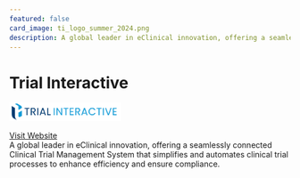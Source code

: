 ```yaml
---
featured: false
card_image: ti_logo_summer_2024.png
description: A global leader in eClinical innovation, offering a seamlessly connected Clinical Trial Management System that simplifies and automates clinical trial processes to enhance efficiency and ensure compliance.
---
```


# Trial Interactive
<img src="ti_logo_summer_2024.png" alt="Logo" style="max-width: 200px; height: auto;">

<a href="https://www.trialinteractive.com/CTMS">Visit Website</a>  
A global leader in eClinical innovation, offering a seamlessly connected Clinical Trial Management System that simplifies and automates clinical trial processes to enhance efficiency and ensure compliance.
